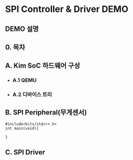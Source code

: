 # SPI Controller & Driver DEMO
## DEMO 설명

## 0. 목차

## A. Kim SoC 하드웨어 구성

  - ### A.1 QEMU
  - ### A.2 디바이스 트리

## B. SPI Peripheral(무게센서)
```
#include<bits/stdc++.h>
int main(void){

}
```
## C. SPI Driver
